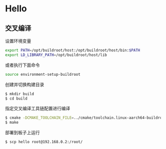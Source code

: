 # Hello

## 交叉编译

设置环境变量

```bash
export PATH=/opt/buildroot/host:/opt/buildroot/host/bin:$PATH
export LD_LIBRARY_PATH=/opt/buildroot/host/lib
```

或者执行下面命令

```bash
source environment-setup-buildroot
```

创建并切换构建目录

```bash
$ mkdir build
$ cd build
```

指定交叉编译工具链配置进行编译

```bash
$ cmake -DCMAKE_TOOLCHAIN_FILE=../cmake/toolchain.linux-aarch64-buildroot.cmake ..
$ make
```

部署到板子上运行

```bash
$ scp hello root@192.168.0.2:/root/
```
